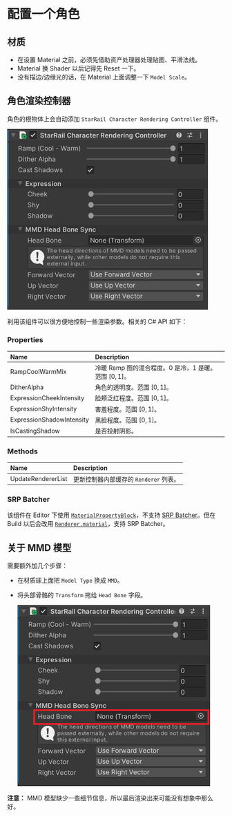 # 配置一个角色

## 材质

- 在设置 Material 之前，必须先借助资产处理器处理贴图、平滑法线。
- Material 换 Shader 以后记得先 Reset 一下。
- 没有描边/边缘光的话，在 Material 上面调整一下 `Model Scale`。

## 角色渲染控制器

角色的根物体上会自动添加 `StarRail Character Rendering Controller` 组件。

![角色渲染控制器](../assets/character-rendering-controller.png)

利用该组件可以很方便地控制一些渲染参数。相关的 C# API 如下：

### Properties

|Name|Description|
|:-|:-|
|RampCoolWarmMix|冷暖 Ramp 图的混合程度。0 是冷，1 是暖。范围 $[0, 1]$。|
|DitherAlpha|角色的透明度。范围 $[0, 1]$。|
|ExpressionCheekIntensity|脸颊泛红程度。范围 $[0, 1]$。|
|ExpressionShyIntensity|害羞程度。范围 $[0, 1]$。|
|ExpressionShadowIntensity|黑脸程度。范围 $[0, 1]$。|
|IsCastingShadow|是否投射阴影。|

### Methods

|Name|Description|
|:-|:-|
|UpdateRendererList|更新控制器内部缓存的 `Renderer` 列表。|

### SRP Batcher

该组件在 Editor 下使用 [`MaterialPropertyBlock`](https://docs.unity3d.com/ScriptReference/MaterialPropertyBlock.html)，不支持 [SRP Batcher](https://docs.unity3d.com/Manual/SRPBatcher.html)。但在 Build 以后会改用 [`Renderer.material`](https://docs.unity3d.com/ScriptReference/Renderer-material.html)，支持 SRP Batcher。

## 关于 MMD 模型

需要额外加几个步骤：

- 在材质球上面把 `Model Type` 换成 `MMD`。
- 将头部骨骼的 `Transform` 拖给 `Head Bone` 字段。

    ![同步头骨骼](../assets/mmd-head-bone-sync.png)

**注意：** MMD 模型缺少一些细节信息，所以最后渲染出来可能没有想象中那么好。
